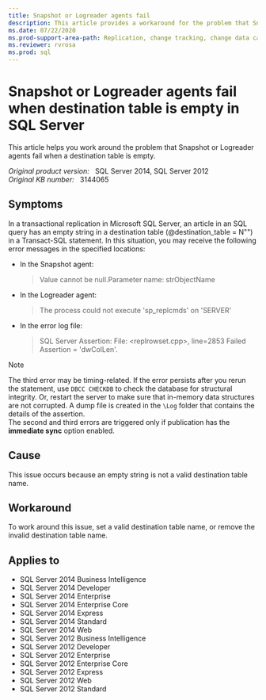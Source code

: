```yaml
---
title: Snapshot or Logreader agents fail
description: This article provides a workaround for the problem that Snapshot or Logreader agents fail when a destination table is empty.
ms.date: 07/22/2020
ms.prod-support-area-path: Replication, change tracking, change data capture
ms.reviewer: rvrosa
ms.prod: sql
---
```

# Snapshot or Logreader agents fail when destination table is empty in SQL Server

This article helps you work around the problem that Snapshot or Logreader agents fail when a destination table is empty.

_Original product version:_ &nbsp; SQL Server 2014, SQL Server 2012  
_Original KB number:_ &nbsp; 3144065

## Symptoms

In a transactional replication in Microsoft SQL Server, an article in an SQL query has an empty string in a destination table (@destination_table = N"") in a Transact-SQL statement. In this situation, you may receive the following error messages in the specified locations:

- In the Snapshot agent:

    > Value cannot be null.Parameter name: strObjectName

- In the Logreader agent:

    > The process could not execute 'sp_replcmds' on 'SERVER'

- In the error log file:

    > SQL Server Assertion: File: <replrowset.cpp>, line=2853 Failed Assertion = 'dwColLen'.

> [!NOTE]
> The third error may be timing-related. If the error persists after you rerun the statement, use `DBCC CHECKDB` to check the database for structural integrity. Or, restart the server to make sure that in-memory data structures are not corrupted. A dump file is created in the `\Log` folder that contains the details of the assertion.  
> The second and third errors are triggered only if publication has the **immediate sync** option enabled.

## Cause

This issue occurs because an empty string is not a valid destination table name.

## Workaround

To work around this issue, set a valid destination table name, or remove the invalid destination table name.

## Applies to

- SQL Server 2014 Business Intelligence
- SQL Server 2014 Developer
- SQL Server 2014 Enterprise
- SQL Server 2014 Enterprise Core
- SQL Server 2014 Express
- SQL Server 2014 Standard
- SQL Server 2014 Web
- SQL Server 2012 Business Intelligence
- SQL Server 2012 Developer
- SQL Server 2012 Enterprise
- SQL Server 2012 Enterprise Core
- SQL Server 2012 Express
- SQL Server 2012 Web
- SQL Server 2012 Standard
